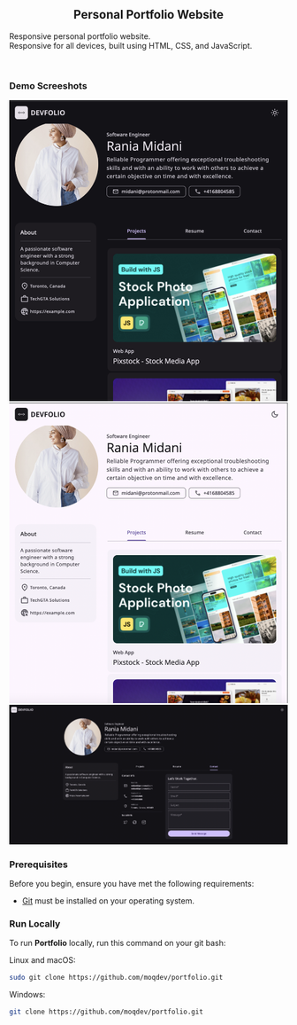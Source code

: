  <br />
  <br />

  <h2 align="center">Personal Portfolio Website</h2>

Responsive personal portfolio website. <br />Responsive for all devices, built using HTML, CSS, and JavaScript.

  </div>

<br />

### Demo Screeshots

![Portfolio Desktop Demo](./readme-images/desktop1.png "Desktop Demo")
![Portfolio Desktop Demo](./readme-images/desktop1-lightmode.png "Desktop Demo")
![Portfolio Desktop Demo](./readme-images/contactform.png "Desktop Demo")


### Prerequisites

Before you begin, ensure you have met the following requirements:

- [Git](https://git-scm.com/downloads 'Download Git') must be installed on your operating system.


### Run Locally

To run **Portfolio** locally, run this command on your git bash:

Linux and macOS:

```bash
sudo git clone https://github.com/moqdev/portfolio.git
```

Windows:

```bash
git clone https://github.com/moqdev/portfolio.git
```
